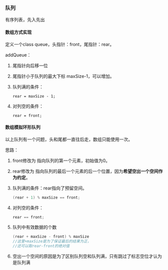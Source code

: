 ### 队列

有序列表，先入先出

#### 数组方式实现

定义一个class queue，头指针：front，尾指针：rear。

addQueue：

1. 尾指针向后移一位

2. 尾指针小于队列的最大下标 maxSize-1，可以增加。

3. 队列满的条件：

   ```
   rear = maxSize - 1;
   ```

4. 对列空的条件：

   ```
   rear = front;
   ```


#### 数组模拟环形队列

以上队列有一个问题，头和尾都一直往后走，数组只能使用一次。

思路：

1. front修改为 指向队列的第一个元素，初始值为0。

2. rear修改为 指向队列的最后一个元素的后一个位置，因为**希望空出一个空间作为约定**。

3. 队列满的条件：rear指向了预留空间。

   ```java
   (rear + 1) % maxSize == front;
   ```

4. 对列空的条件：

   ```java
   rear == front;
   ```

5. 队列中有效数据的个数

   ```java
   (rear + maxSize - front) % maxSize
   //这里+maxSize是为了保证最后的结果为正，
   //还可以取rear-front的绝对值
   ```

6. 空出一个空间的原因是为了区别队列空和队列满，只有跳过了标志空位才认为是队列满